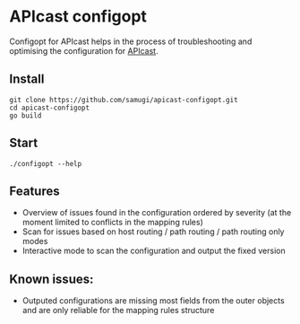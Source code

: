 # APIcast configopt
Configopt for APIcast helps in the process of troubleshooting and optimising the configuration for [APIcast](https://github.com/3scale/apicast).

## Install
```
git clone https://github.com/samugi/apicast-configopt.git
cd apicast-configopt
go build
```

## Start
`./configopt --help`


## Features
- Overview of issues found in the configuration ordered by severity (at the moment limited to conflicts in the mapping rules)
- Scan for issues based on host routing / path routing / path routing only modes
- Interactive mode to scan the configuration and output the fixed version

## Known issues:
- Outputed configurations are missing most fields from the outer objects and are only reliable for the mapping rules structure
